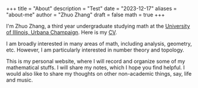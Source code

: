 +++
title = "About"
description = "Test"
date = "2023-12-17"
aliases = "about-me"
author = "Zhuo Zhang"
draft = false
math = true
+++

I'm Zhuo Zhang, a third year undergraduate studying math at the [University of Illinois, Urbana Champaign](https://math.illinois.edu/). Here is my [CV](../pdf/My_CV.pdf/).

I am broadly interested in many areas of math, including analysis, geometry, etc. However, I am particularly interested in number theory and topology.

This is my personal website, where I will record and organize some of my mathematical stuffs. I will share my notes, which I hope you find helpful. I would also like to share my thoughts on other non-academic things, say, life and music. 